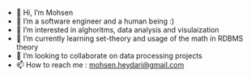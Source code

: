 - 👋 Hi, I’m Mohsen 
- 👋 I’m a software engineer and a human being :)
- 👀 I’m interested in alghoritms, data analysis and visulaization
- 🌱 I’m currently learning set-theory and usage of the math in RDBMS theory 
- 💞️ I’m looking to collaborate on data processing projects 
- 📫 How to reach me : mohsen.heydari@gmail.com

<!---
MHeydari/MHeydari is a ✨ special ✨ repository because its `README.md` (this file) appears on your GitHub profile.
You can click the Preview link to take a look at your changes.
--->
